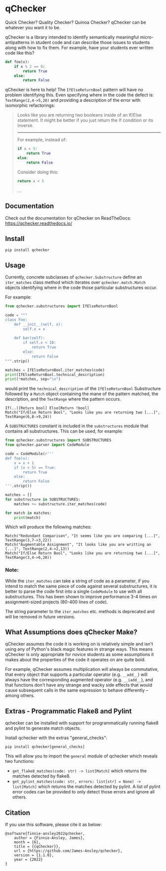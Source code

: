 # qChecker

Quick Checker? Quality Checker? Quinoa Checker? qChecker can be whatever you
want it to be.

qChecker is a library intended to identify semantically meaningful
micro-antipatterns in student code and can describe those issues to students
along with how to fix them. For example, have your students ever written code
like this?

```python
def foo(x):
    if x % 2 == 0:
        return True
    else:
        return False
```

qChecker is here to help! The `IfElseReturnBool` pattern will have no problem
identifying this. Even specifying where in the code the defect is:
`TextRange(2,4->5,20)` and providing a description of the error with isomorphic
refactorings:

<blockquote>
Looks like you are returning two booleans inside of an If/Else statement.
It might be better if you just return the If condition or its inverse.

---

For example, instead of:

```python
if x < 5:
    return True
else:
    return False
```

Consider doing this:

```python
return x < 5
```

...
</blockquote>

## Documentation

Check out the documentation for qChecker on ReadTheDocs:
https://qchecker.readthedocs.io/

## Install

    pip install qchecker

## Usage

Currently, concrete subclasses of `qchecker.Substructure` define
an `iter_matches` class method which iterates over `qchecker.match.Match`
objects identifying where in the code those particular substructures occur.

For example:

```python
from qchecker.substructures import IfElseReturnBool

code = """
class Foo:
    def __init__(self, x):
        self.x = x
    
    def bar(self):
        if self.x < 10:
            return True
        else:
            return False
""".strip()

matches = IfElseReturnBool.iter_matches(code)
print(IfElseReturnBool.technical_description)
print(*matches, sep="\n")
```

would print the `technical_description` of the `IfElseReturnBool` Substructure
followed by a `Match` object containing the mane of the pattern matched, the
description, and the `TextRange` where the pattern occurs.

```
If(..)[Return bool] Else[Return !bool]
Match("If/Else Return Bool", "Looks like you are returning two [...]", TextRange(6,8->9,24))
```

A `SUBSTRUCTURES` constant is included in the `substructures` module that
contains all substructures. This can be used, for example:

```python
from qchecker.substructures import SUBSTRUCTURES
from qchecker.parser import CodeModule

code = CodeModule(r'''
def foo(x):
    x = x + 1
    if (x < 5) == True:
        return True
    else:
        return False
'''.strip())

matches = []
for substructure in SUBSTRUCTURES:
    matches += substructure.iter_matches(code)

for match in matches:
    print(match)
```

Which will produce the following matches:

```text
Match("Redundant Comparison", "It seems like you are comparing [...]", TextRange(3,7->3,22))
Match("Augmentable Assignment", "It looks like you are writting an [...]", TextRange(2,4->2,13))
Match("If/Else Return Bool", "Looks like you are returning two [...]", TextRange(3,4->6,20))
```

### Note:

While the `iter_matches` can take a string of code as a parameter, if you intend
to match the same piece of code against several substructures, it is better to
parse the code first into a single `CodeModule` to use with all substructures.
This has been shown to improve performance 3-4 times on assignment-sized
projects (80-400 lines of code).

The string parameter to the `iter_matches` etc. methods is deprecated and will
be removed in future versions.

## What Assumptions does qChecker Make?

qChecker assumes the code it is working on is relatively simple and isn't using
any of Python's black magic features in strange ways. This means qChecker is
only appropriate for novice students as some assumptions it makes about the
properties of the code it operates on are quite bold.

For example, qChecker assumes multiplication will always be commutative, that
every object that supports a particular operator (e.g. `__add__`) will always
have the corresponding augmented operator (e.g. `__iadd__`), and that functions
don't have any strange and wacky side effects that would cause subsequent calls
in the same expression to behave differently – among others.

## Extras - Programmatic Flake8 and Pylint

qchecker can be installed with support for programmatically running flake8 and
pylint to generate match objects.

Install qchecker with the extras "general_checks":

```text
pip install qchecker[general_checks]
```

This will allow you to import the `general` module of qchecker which reveals two
functions:

- `get_flake8_matches(code: str) -> list[Match]` which returns the matches
  detected by flake8.
- `get_pylint_matches(code: str, errors: list[str] = None) -> list[Match]` which
  returns the matches detected by pylint. A list of pylint error codes can be
  provided to only detect those errors and ignore all others.

## Citation

If you use this software, please cite it as below:

```text
@software{finnie-ansley2022qchecker,
    author = {Finnie-Ansley, James},
    month = {6},
    title = {{qChecker}},
    url = {https://github.com/James-Ansley/qchecker},
    version = {1.1.0},
    year = {2022}
}
```
